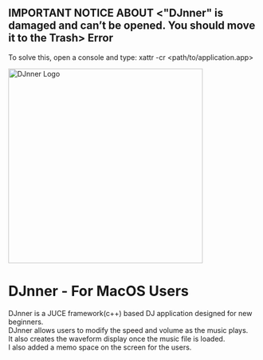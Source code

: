 ## IMPORTANT NOTICE ABOUT <"DJnner" is damaged and can’t be opened. You should move it to the Trash> Error

To solve this, open a console and type: xattr -cr <path/to/application.app>


<img width="390" alt="DJnner Logo" src="https://github.com/junseok03/DJnner/assets/151435171/b591c32b-64ae-403c-981e-45ef561860dc">

# DJnner - For MacOS Users

DJnner is a JUCE framework(c++) based DJ application designed for new beginners. <br>
DJnner allows users to modify the speed and volume as the music plays. <br>
It also creates the waveform display once the music file is loaded. <br>
I also added a memo space on the screen for the users.
